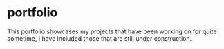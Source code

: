 # portfolio
This portfolio showcases my projects that have been working on for quite sometime, i have included those that are still under construction.
